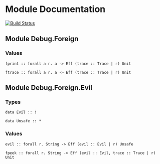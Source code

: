 # Module Documentation

[![Build Status](https://travis-ci.org/CapillarySoftware/purescript-debug-foreign.svg?branch=master)](https://travis-ci.org/CapillarySoftware/purescript-debug-foreign)

## Module Debug.Foreign

### Values

    fprint :: forall a r. a -> Eff (trace :: Trace | r) Unit

    ftrace :: forall a r. a -> Eff (trace :: Trace | r) Unit


## Module Debug.Foreign.Evil

### Types

    data Evil :: !

    data Unsafe :: *


### Values

    evil :: forall r. String -> Eff (evil :: Evil | r) Unsafe

    fpeek :: forall r. String -> Eff (evil :: Evil, trace :: Trace | r) Unit
